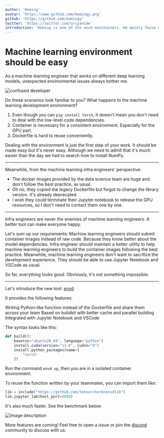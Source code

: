 ```yaml
---
author: 'Keming'
avatar: 'https://www.github.com/kemingy.png'
github: 'https://github.com/kemingy'
twitter: 'https://twitter.com/urcyanide'
introduction: 'Keming is one of the envd maintainers. He mainly focus on the online machine learning model serving part.'
---
```


# Machine learning environment should be easy 

As a machine learning engineer that works on different deep learning models, unexpected environmental issues always bother me.

<img src="https://user-images.githubusercontent.com/52693877/191025031-b3b1822f-7c54-4641-90a8-986fadff606f.png" alt="confused developer">

Do these scenarios look familiar to you? What happens to the machine learning development environment?

1. Even though you can `pip install torch`, it doesn't mean you don't need to deal with the low-level code dependencies.
2. Container is necessary for a consistent environment. Especially for the GPU part.
3. Dockerfile is hard to reuse conveniently.

Dealing with the environment is just the first step of your work. It should be made easy but it's never easy. Although we need to admit that it's much easier than the day we had to search how to install NumPy.

---

Meanwhile, from the machine learning infra engineers' perspective:

* The docker images provided by the data science team are huge and don't follow the best practice, as usual.
* Oh no, they copied the legacy Dockerfile but forgot to change the library version. It's already deprecated.
* I wish they could terminate their Jupyter notebook to release the GPU resources, so I don't need to contact them one by one.

---

Infra engineers are never the enemies of machine learning engineers. A better tool can make everyone happy.

Let's sum up our requirements:
Machine learning engineers should submit container images instead of raw code. Because they know better about the model dependencies.
Infra engineer should maintain a better utility to help machine learning engineers to build the container images following the best practice.
Meanwhile, machine learning engineers don't want to sacrifice the development experience. They should be able to use Jupyter Notebook and VSCode as usual.

So far, everything looks good. Obviously, it's not something impossible.

---

Let's introduce the new tool: [envd](https://github.com/tensorchord/envd).

It provides the following features:

Writing Python-like function instead of the Dockerfile and share them across your team
Based on bulidkit with better cache and parallel building
Integrated with Jupyter Notebook and VSCode

The syntax looks like this:

```python
def build():
    base(os="ubuntu20.04", language="python")
    install.cuda(version="11.6", cudnn="8")
    install.python_packages(name=[
        "torch"
    ])
```

Run the command `envd up`, then you are in a isolated container environment.

To reuse the function written by your teammates, you can import them like:

```python
lib = include("https://github.com/tensorchord/envdlib")
lib.jupyter_lab(host_port=8888)
```

It's also much faster. See the benchmark below:

![Image description](https://user-images.githubusercontent.com/5100735/189928628-543f4851-87b7-462b-b811-372cbf46ff25.svg)

More features are coming! Feel free to open a issue or join the [discord](https://discord.gg/KqswhpVgdU) community to discuss with us.

<Author/>
